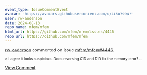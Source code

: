 ```yaml
---
event_type: IssueCommentEvent
avatar: "https://avatars.githubusercontent.com/u/11507994?"
user: rw-anderson
date: 2024-08-13
repo_name: mfem/mfem
html_url: https://github.com/mfem/mfem/issues/4446
repo_url: https://github.com/mfem/mfem
---
```


<a href='https://github.com/rw-anderson' target='_blank'>rw-anderson</a> commented on issue <a href='https://github.com/mfem/mfem/issues/4446' target='_blank'>mfem/mfem#4446</a>.

<small>> I agree it looks suspicious. Does reversing Q1D and D1D fix the memory error?...</small>

<a href='https://github.com/mfem/mfem/issues/4446' target='_blank'>View Comment</a>